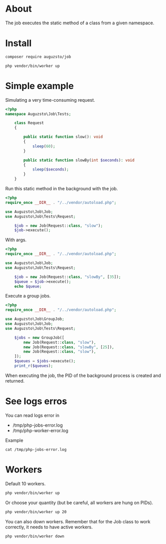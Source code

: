 # About
The job executes the static method of a class from a given namespace.

# Install
```sh
composer require auguzsto/job
```
```
php vendor/bin/worker up
```
# Simple example
Simulating a very time-consuming request.
```php
<?php
namespace Auguzsto\Job\Tests;

    class Request 
    {

        public static function slow(): void 
        {
            sleep(60);
        }

        public static function slowBy(int $seconds): void 
        {
            sleep($seconds);
        }
    }
```
Run this static method in the background with the job.
```php
<?php
require_once __DIR__ . "/../vendor/autoload.php";

use Auguzsto\Job\Job;
use Auguzsto\Job\Tests\Request;

    $job = new Job(Request::class, "slow");
    $job->execute();
```

With args.
```php
<?php
require_once __DIR__ . "/../vendor/autoload.php";

use Auguzsto\Job\Job;
use Auguzsto\Job\Tests\Request;

    $job = new Job(Request::class, "slowBy", [35]);
    $queue = $job->execute();
    echo $queue;
```
Execute a group jobs.
```php
<?php
require_once __DIR__ . "/../vendor/autoload.php";

use Auguzsto\Job\GroupJob;
use Auguzsto\Job\Job;
use Auguzsto\Job\Tests\Request;

    $jobs = new GroupJob([
        new Job(Request::class, "slow"),
        new Job(Request::class, "slowBy", [25]),
        new Job(Request::class, "slow"),
    ]);
    $queues = $jobs->execute();
    print_r($queues);
```
When executing the job, the PID of the background process is created and returned.

# See logs erros
You can read logs error in 
- /tmp/php-jobs-error.log 
- /tmp/php-worker-error.log

Example
```
cat /tmp/php-jobs-error.log
```

# Workers
Default 10 workers.
```sh
php vendor/bin/worker up
```
Or choose your quantity (but be careful, all workers are hung on PIDs).
```sh
php vendor/bin/worker up 20
```
You can also down workers. Remember that for the Job class to work correctly, it needs to have active workers.
```
php vendor/bin/worker down
```